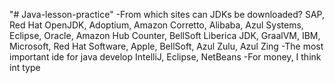 "# Java-lesson-practice" 
-From which sites can JDKs be downloaded?
SAP, Red Hat OpenJDK, Adoptium, Amazon Corretto, Alibaba, Azul Systems, Eclipse, Oracle, Amazon Hub Counter, BellSoft Liberica JDK, GraalVM, IBM, Microsoft, Red Hat Software, Apple, BellSoft, Azul Zulu, Azul Zing
-The most important ide for java develop
IntelliJ, Eclipse, NetBeans
-For money, I think int type
